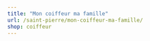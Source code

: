 ```yaml
---
title: "Mon coiffeur ma famille"
url: /saint-pierre/mon-coiffeur-ma-famille/
shop: coiffeur
---
```


